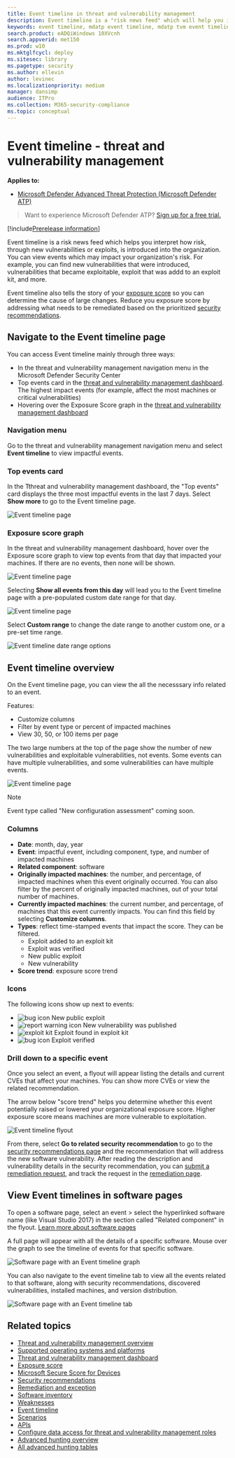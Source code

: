 ```yaml
---
title: Event timeline in threat and vulnerability management
description: Event timeline is a "risk news feed" which will help you interpret how risk is introduced into the organization and which mitigations happened to reduce it.
keywords: event timeline, mdatp event timeline, mdatp tvm event timeline, threat and vulnerability management, Microsoft Defender Advanced Threat Protection
search.product: eADQiWindows 10XVcnh
search.appverid: met150
ms.prod: w10
ms.mktglfcycl: deploy
ms.sitesec: library
ms.pagetype: security
ms.author: ellevin
author: levinec
ms.localizationpriority: medium
manager: dansimp
audience: ITPro
ms.collection: M365-security-compliance 
ms.topic: conceptual
---
```

# Event timeline - threat and vulnerability management

**Applies to:**
- [Microsoft Defender Advanced Threat Protection (Microsoft Defender ATP)](https://go.microsoft.com/fwlink/p/?linkid=2069559)

>Want to experience Microsoft Defender ATP? [Sign up for a free trial.](https://www.microsoft.com/microsoft-365/windows/microsoft-defender-atp?ocid=docs-wdatp-portaloverview-abovefoldlink)

[!include[Prerelease information](../../includes/prerelease.md)]

Event timeline is a risk news feed which helps you interpret how risk, through new vulnerabilities or exploits, is introduced into the organization. You can view events which may impact your organization's risk. For example, you can find new vulnerabilities that were introduced, vulnerabilities that became exploitable, exploit that was addd to an exploit kit, and more.

Event timeline also tells the story of your [exposure score](tvm-exposure-score.md) so you can determine the cause of large changes. Reduce you exposure score by addressing what needs to be remediated based on the prioritized [security recommendations](tvm-security-recommendation.md).

## Navigate to the Event timeline page

You can access Event timeline mainly through three ways:

- In the threat and vulnerability management navigation menu in the Microsoft Defender Security Center
- Top events card in the [threat and vulnerability management dashboard](tvm-dashboard-insights.md). The highest impact events (for example, affect the most machines or critical vulnerabilities)
- Hovering over the Exposure Score graph in the [threat and vulnerability management dashboard](tvm-dashboard-insights.md)

### Navigation menu

Go to the threat and vulnerability management navigation menu and select **Event timeline** to view impactful events.

### Top events card

In the Tthreat and vulnerability management dashboard, the "Top events" card displays the three most impactful events in the last 7 days. Select **Show more** to go to the Event timeline page.

![Event timeline page](images/tvm-top-events-card.png)

### Exposure score graph

In the threat and vulnerability management dashboard, hover over the Exposure score graph to view top events from that day that impacted your machines. If there are no events, then none will be shown.

![Event timeline page](images/tvm-event-timeline-exposure-score400.png)

Selecting **Show all events from this day** will lead you to the Event timeline page with a pre-populated custom date range for that day.

![Event timeline page](images/tvm-event-timeline-drilldown.png)

Select **Custom range** to change the date range to another custom one, or a pre-set time range.

![Event timeline date range options](images/tvm-event-timeline-dates.png)

## Event timeline overview

On the Event timeline page, you can view the all the necesssary info related to an event. 

Features:

- Customize columns
- Filter by event type or percent of impacted machines
- View 30, 50, or 100 items per page

The two large numbers at the top of the page show the number of new vulnerabilities and exploitable vulnerabilities, not events. Some events can have multiple vulnerabilities, and some vulnerabilities can have multiple events.

![Event timeline page](images/tvm-event-timeline-overview-mixed-type.png)

>[!NOTE]
>Event type called "New configuration assessment" coming soon.

### Columns

- **Date**: month, day, year
- **Event**: impactful event, including component, type, and number of impacted machines
- **Related component**: software
- **Originally impacted machines**: the number, and percentage, of impacted machines when this event originally occurred. You can also filter by the percent of originally impacted machines, out of your total number of machines.
- **Currently impacted machines**: the current number, and percentage, of machines that this event currently impacts. You can find this field by selecting **Customize columns**.
- **Types**: reflect time-stamped events that impact the score. They can be filtered.
    - Exploit added to an exploit kit
    - Exploit was verified
    - New public exploit
    - New vulnerability
- **Score trend**: exposure score trend

### Icons

The following icons show up next to events:

- ![bug icon](images/tvm-black-bug-icon.png) New public exploit
- ![report warning icon](images/report-warning-icon.png) New vulnerability was published
- ![exploit kit](images/bug-lightning-icon2.png) Exploit found in exploit kit
- ![bug icon](images/bug-caution-icon2.png) Exploit verified

### Drill down to a specific event

Once you select an event, a flyout will appear listing the details and current CVEs that affect your machines. You can show more CVEs or view the related recommendation.

The arrow below "score trend" helps you determine whether this event potentially raised or lowered your organizational exposure score. Higher exposure score means machines are more vulnerable to exploitation.

![Event timeline flyout](images/tvm-event-timeline-flyout500.png)

From there, select **Go to related security recommendation** to go to the [security recommendations page](tvm-security-recommendation.md) and the recommendation that will address the new software vulnerability. After reading the description and vulnerability details in the security recommendation, you can [submit a remediation request](tvm-security-recommendation.md#request-remediation), and track the request in the [remediation page](tvm-remediation.md).  

## View Event timelines in software pages

To open a software page, select an event > select the hyperlinked software name (like Visual Studio 2017) in the section called "Related component" in the flyout. [Learn more about software pages](tvm-software-inventory.md#software-pages)

A full page will appear with all the details of a specific software. Mouse over the graph to see the timeline of events for that specific software.

![Software page with an Event timeline graph](images/tvm-event-timeline-software2.png)

 You can also navigate to the event timeline tab to view all the events related to that software, along with security recommendations, discovered vulnerabilities, installed machines, and version distribution.

![Software page with an Event timeline tab](images/tvm-event-timeline-software-pages.png)

## Related topics

- [Threat and vulnerability management overview](next-gen-threat-and-vuln-mgt.md)
- [Supported operating systems and platforms](tvm-supported-os.md)
- [Threat and vulnerability management dashboard](tvm-dashboard-insights.md)
- [Exposure score](tvm-exposure-score.md)
- [Microsoft Secure Score for Devices](tvm-microsoft-secure-score-devices.md)
- [Security recommendations](tvm-security-recommendation.md)
- [Remediation and exception](tvm-remediation.md)
- [Software inventory](tvm-software-inventory.md)
- [Weaknesses](tvm-weaknesses.md)
- [Event timeline](threat-and-vuln-mgt-event-timeline.md)
- [Scenarios](threat-and-vuln-mgt-scenarios.md)
- [APIs](next-gen-threat-and-vuln-mgt.md#apis)
- [Configure data access for threat and vulnerability management roles](user-roles.md#create-roles-and-assign-the-role-to-an-azure-active-directory-group)
- [Advanced hunting overview](overview-hunting.md)
- [All advanced hunting tables](advanced-hunting-reference.md)
